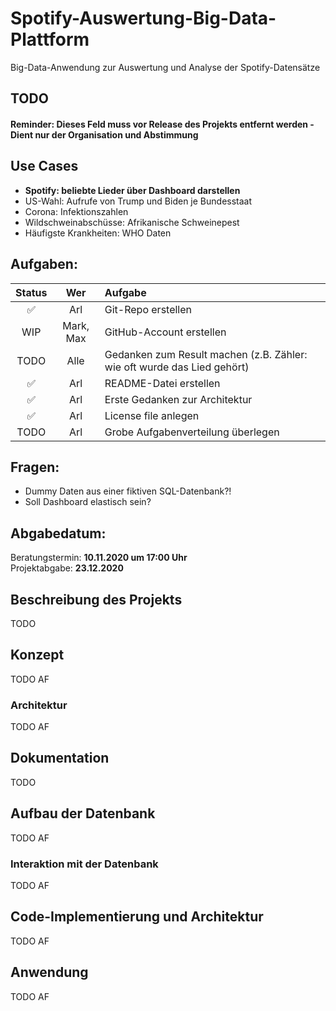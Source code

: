 # Spotify-Auswertung-Big-Data-Plattform

Big-Data-Anwendung zur Auswertung und Analyse der Spotify-Datensätze

## TODO

#### Reminder: Dieses Feld muss vor Release des Projekts entfernt werden - Dient nur der Organisation und Abstimmung

## Use Cases

- **Spotify: beliebte Lieder über Dashboard darstellen**
- US-Wahl: Aufrufe von Trump und Biden je Bundesstaat
- Corona: Infektionszahlen
- Wildschweinabschüsse: Afrikanische Schweinepest
- Häufigste Krankheiten: WHO Daten

## Aufgaben:

|       Status       |    Wer    | Aufgabe                                                                 |
| :----------------: | :-------: | :---------------------------------------------------------------------- |
| :white_check_mark: |    Arl    | Git-Repo erstellen                                                      |
|        WIP         | Mark, Max | GitHub-Account erstellen                                                |
|        TODO        |   Alle    | Gedanken zum Result machen (z.B. Zähler: wie oft wurde das Lied gehört) |
| :white_check_mark: |    Arl    | README-Datei erstellen                                                  |
| :white_check_mark: |    Arl    | Erste Gedanken zur Architektur                                          |
| :white_check_mark: |    Arl    | License file anlegen                                                    |
|        TODO        |    Arl    | Grobe Aufgabenverteilung überlegen                                      |

## Fragen:

- Dummy Daten aus einer fiktiven SQL-Datenbank?!
- Soll Dashboard elastisch sein?

## Abgabedatum:

Beratungstermin: **10.11.2020 um 17:00 Uhr** <br/>
Projektabgabe: **23.12.2020**

## Beschreibung des Projekts

TODO

## Konzept

TODO AF

### Architektur

TODO AF

## Dokumentation

TODO

## Aufbau der Datenbank

TODO AF

### Interaktion mit der Datenbank

TODO AF

## Code-Implementierung und Architektur

TODO AF

## Anwendung

TODO AF
